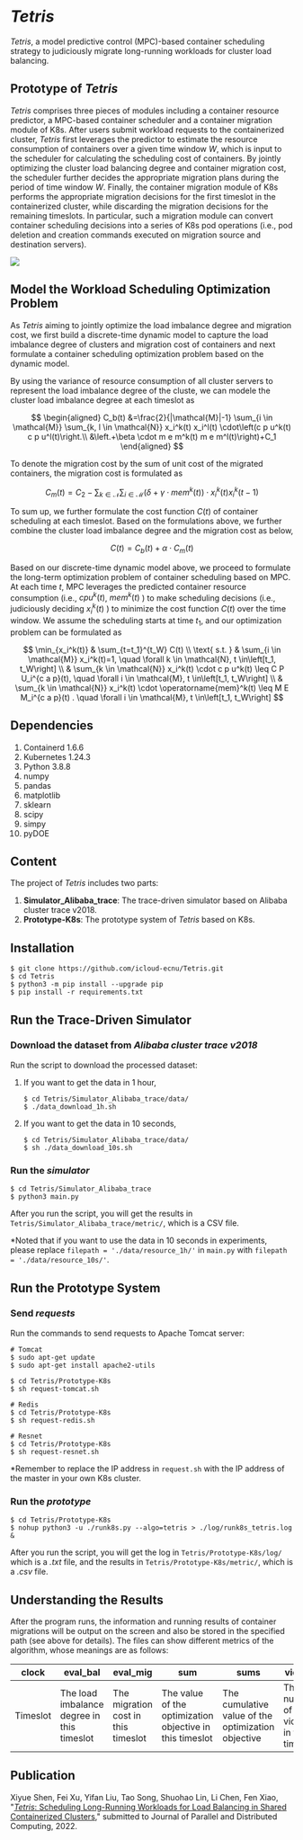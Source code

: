 # ***Tetris***
*Tetris*, a model predictive control (MPC)-based container scheduling strategy to judiciously migrate long-running workloads for cluster load balancing.


## Prototype of *Tetris*
*Tetris* comprises three pieces of modules including a container resource predictor, a MPC-based container scheduler and a container migration module of K8s. After users submit workload requests to the containerized cluster, *Tetris* first leverages the predictor to estimate the resource consumption of containers over a given time window $W$, which is input to the scheduler for calculating the scheduling cost of containers. By jointly optimizing the cluster load balancing degree and container migration cost, the scheduler further decides the appropriate migration plans during the period of time window $W$. Finally, the container migration module of K8s performs the appropriate migration decisions for the first timeslot in the containerized cluster, while discarding the migration decisions for the remaining timeslots. In particular, such a migration module can convert container scheduling decisions into a series of K8s pod operations (i.e., pod deletion and creation commands executed on migration source and destination servers).

![](images/prototype.png)


## Model the Workload Scheduling Optimization Problem
As *Tetris* aiming to jointly optimize the load imbalance degree and migration cost, we first build a discrete-time dynamic model to capture the load imbalance degree of clusters and migration cost of containers and next formulate a container scheduling optimization problem based on the dynamic model.

By using the variance of resource consumption of all cluster servers to represent the load imbalance degree of the cluste, we can modele the cluster load imbalance degree at each timeslot as

$$
\begin{aligned}
C_b(t) &=\frac{2}{|\mathcal{M}|-1} \sum_{i \in \mathcal{M}} \sum_{k, l \in \mathcal{N}} x_i^k(t) x_i^l(t) \cdot\left(c p u^k(t) c p u^l(t)\right.\\
&\left.+\beta \cdot m e m^k(t) m e m^l(t)\right)+C_1
\end{aligned}
$$

To denote the migration cost by the sum of unit cost of the migrated containers, the migration cost is formulated as

$$
C_m(t)=C_2-\sum_{k \in \mathcal{N}} \sum_{i \in \mathcal{M}}\left(\delta+\gamma \cdot m e m^k(t)\right) \cdot x_i^k(t) x_i^k(t-1)
$$

To sum up, we further formulate the cost function $C(t)$ of container scheduling at each timeslot. Based on the formulations above, we further combine the cluster load imbalance degree and the migration cost as below,

$$
C(t)=C_b(t)+\alpha \cdot C_m(t)
$$

Based on our discrete-time dynamic model above, we proceed to formulate the long-term optimization problem of container scheduling based on MPC. At each time 
$t$, MPC leverages the predicted container resource consumption (i.e., 
$cpu^{k}(t)$, $mem^{k}(t)$
) to make scheduling decisions (i.e., judiciously deciding 
$x_{i}^{k}(t)$
) to minimize the cost function 
$C(t)$ over the time window. We assume the scheduling starts at time 
$t_{1}$, and our optimization problem can be formulated as

$$
\min_{x_i^k(t)} & \sum_{t=t_1}^{t_W} C(t) \\
\text{ s.t. } & \sum_{i \in \mathcal{M}} x_i^k(t)=1, \quad \forall k \in \mathcal{N}, t \in\left[t_1, t_W\right] \\
& \sum_{k \in \mathcal{N}} x_i^k(t) \cdot c p u^k(t) \leq C P U_i^{c a p}(t), \quad \forall i \in \mathcal{M}, t \in\left[t_1, t_W\right] \\
& \sum_{k \in \mathcal{N}} x_i^k(t) \cdot \operatorname{mem}^k(t) \leq M E M_i^{c a p}(t) . \quad \forall i \in \mathcal{M}, t \in\left[t_1, t_W\right]
$$


## Dependencies
1. Containerd 1.6.6
2. Kubernetes 1.24.3
3. Python 3.8.8
4. numpy
5. pandas
6. matplotlib
7. sklearn
8. scipy
9.  simpy
10. pyDOE


## Content
The project of *Tetris* includes two parts:
1. **Simulator_Alibaba_trace**: The trace-driven simulator based on Alibaba cluster trace v2018.
2. **Prototype-K8s**: The prototype system of *Tetris* based on K8s.


## Installation
```
$ git clone https://github.com/icloud-ecnu/Tetris.git
$ cd Tetris
$ python3 -m pip install --upgrade pip
$ pip install -r requirements.txt
```


## Run the Trace-Driven Simulator
### Download the dataset from ***Alibaba cluster trace v2018***
Run the script to download the processed dataset:
1. If you want to get the data in 1 hour,
    ```
    $ cd Tetris/Simulator_Alibaba_trace/data/
    $ ./data_download_1h.sh
    ```

2. If you want to get the data in 10 seconds,
    ```
    $ cd Tetris/Simulator_Alibaba_trace/data/
    $ sh ./data_download_10s.sh
    ```


[//]: #仿真
### Run the ***simulator***
```
$ cd Tetris/Simulator_Alibaba_trace
$ python3 main.py
```

After you run the script, you will get the results in ```Tetris/Simulator_Alibaba_trace/metric/```, which is a CSV file. 

*Noted that if you want to use the data in 10 seconds in experiments, please replace ```filepath = './data/resource_1h/'``` in ```main.py``` with ```filepath = './data/resource_10s/'```.


[//]: #原型
## Run the Prototype System
### Send ***requests***
Run the commands to send requests to Apache Tomcat server:
```
# Tomcat
$ sudo apt-get update
$ sudo apt-get install apache2-utils

$ cd Tetris/Prototype-K8s
$ sh request-tomcat.sh

# Redis
$ cd Tetris/Prototype-K8s
$ sh request-redis.sh

# Resnet
$ cd Tetris/Prototype-K8s
$ sh request-resnet.sh
```
*Remember to replace the IP address in ```request.sh``` with the IP address of the master in your own K8s cluster.

### Run the ***prototype***
```
$ cd Tetris/Prototype-K8s
$ nohup python3 -u ./runk8s.py --algo=tetris > ./log/runk8s_tetris.log &
```

After you run the script, you will get the log in ```Tetris/Prototype-K8s/log/``` which is a *.txt* file, and the results in ```Tetris/Prototype-K8s/metric/```, which is a *.csv* file. 


## Understanding the Results
After the program runs, the information and running results of container migrations will be output on the screen and also be stored in the specified path (see above for details). The files can show different metrics of the algorithm, whose meanings are as follows:

| clock | eval_bal | eval_mig | sum | sums | violation |
| ----- | -------- | -------- | --- | ---- | --------- |
| Timeslot | The load imbalance degree in this timeslot | The migration cost in this timeslot | The value of the optimization objective in this timeslot | The cumulative value of the optimization objective | The number of SLO violations in this timeslot |


## Publication
Xiyue Shen, Fei Xu, Yifan Liu, Tao Song, Shuohao Lin, Li Chen, Fen Xiao, "[*Tetris*: Scheduling Long-Running Workloads for Load Balancing in Shared Containerized Clusters](https://github.com/icloud-ecnu/Tetris/raw/main/pdf/main.pdf)," submitted to Journal of Parallel and Distributed Computing, 2022.
